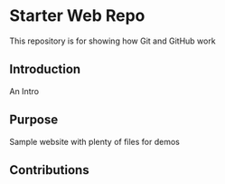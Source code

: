# Starter Web Repo

This repository is for showing how Git and GitHub work

## Introduction

An Intro

## Purpose

Sample website with plenty of files for demos

## Contributions